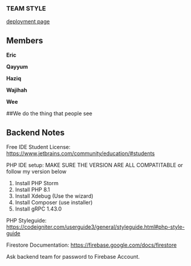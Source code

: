 ### TEAM STYLE

[deployment page](https://accedie-xcd.github.io/Team-Style-Software-Engineering/)

## Members

**Eric**

**Qayyum**

**Haziq**

**Wajihah**

**Wee**

##We do the thing that people see










## Backend Notes

Free IDE Student License:
https://www.jetbrains.com/community/education/#students

PHP IDE setup: MAKE SURE THE VERSION ARE ALL COMPATITABLE or follow my version below
 1. Install PHP Storm
 2. Install PHP 8.1
 3. Install Xdebug (Use the wizard)
 4. Install Composer (use installer)
 5. Install gRPC 1.43.0
 


PHP Styleguide:
https://codeigniter.com/userguide3/general/styleguide.html#php-style-guide

Firestore Documentation:
https://firebase.google.com/docs/firestore


 Ask backend team for password to Firebase Account.

